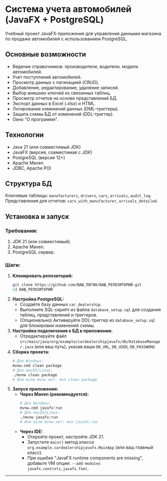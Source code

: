 # Система учета автомобилей (JavaFX + PostgreSQL)

Учебный проект JavaFX-приложения для управления данными магазина по продаже автомобилей с использованием PostgreSQL.

## Основные возможности

*   Ведение справочников: производители, водители, модели автомобилей.
*   Учет поступлений автомобилей.
*   Просмотр данных с пагинацией (CRUD).
*   Добавление, редактирование, удаление записей.
*   Выбор внешних ключей из связанных таблиц.
*   Просмотр отчетов на основе представлений БД.
*   Экспорт данных в Excel (.xlsx) и HTML.
*   Логирование изменений данных (DML-триггеры).
*   Защита схемы БД от изменений (DDL-триггер).
*   Окно "О программе".

## Технологии

*   Java 21 (или совместимый JDK)
*   JavaFX (версия, совместимая с JDK)
*   PostgreSQL (версия 12+)
*   Apache Maven
*   JDBC, Apache POI

## Структура БД

Ключевые таблицы: `manufacturers`, `drivers`, `cars`, `arrivals`, `audit_log`.
Представления для отчетов: `cars_with_manufacturer`, `arrivals_detailed`.

## Установка и запуск

### Требования:
1.  JDK 21 (или совместимый).
2.  Apache Maven.
3.  PostgreSQL сервер.

### Шаги:
1.  **Клонировать репозиторий:**
    ```bash
    git clone https://github.com/ВАШ_ЛОГИН/ВАШ_РЕПОЗИТОРИЙ.git
    cd ВАШ_РЕПОЗИТОРИЙ
    ```
2.  **Настройка PostgreSQL:**
    *   Создайте базу данных `car_dealership`.
    *   Выполните SQL-скрипт из файла `database_setup.sql` для создания таблиц, представлений и триггеров.
    *   (Опционально) Активируйте DDL-триггер из `database_setup.sql` для блокировки изменений схемы.
3.  **Настройка подключения к БД в приложении:**
    *   Отредактируйте файл `src/main/java/org/example/cardealershipjavafx/db/DatabaseManager.java` (или ваш путь), указав ваши `DB_URL`, `DB_USER`, `DB_PASSWORD`.
4.  **Сборка проекта:**
    ```bash
    # Для Windows:
    mvnw.cmd clean package
    # Для macOS/Linux:
    ./mvnw clean package
    # Или если mvnw нет: mvn clean package
    ```
5.  **Запуск приложения:**
    *   **Через Maven (рекомендуется):**
        ```bash
        # Для Windows:
        mvnw.cmd javafx:run
        # Для macOS/Linux:
        ./mvnw javafx:run
        # Или если mvnw нет: mvn javafx:run
        ```
    *   **Через IDE:**
        *   Откройте проект, настройте JDK 21.
        *   Запустите `main()` метод класса `org.example.cardealershipjavafx.MainApp` (или ваш главный класс).
        *   При ошибке "JavaFX runtime components are missing", добавьте VM опции: `--add-modules javafx.controls,javafx.fxml`.
---
